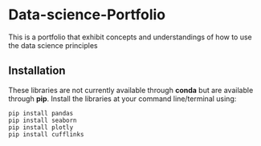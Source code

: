 # Data-science-Portfolio
This is a portfolio that exhibit concepts and understandings of how to use the data science principles

## Installation
These libraries are not currently available through **conda** but are available through **pip**. Install the libraries at your command line/terminal using:

    pip install pandas
    pip install seaborn
    pip install plotly
    pip install cufflinks
